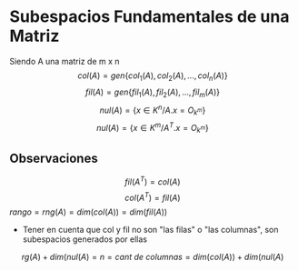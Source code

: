 # Subespacios Fundamentales de una Matriz
Siendo A una matriz de m x n 
$$col(A) = gen\{col_1(A), col_2(A), ..., col_n(A)\}$$
$$fil(A) = gen\{fil_1(A), fil_2(A), ..., fil_m(A)\}$$
$$ nul(A) = \{x \in K^n / A.x=O_{k^m}\}$$
$$ nul(A) = \{x \in K^m / A^T.x=O_{k^m}\}$$

## Observaciones 
$$fil(A^T)= col(A)$$
$$col(A^T)= fil(A)$$
$rango = rng(A) = dim(col(A)) = dim(fil(A))$ 
- Tener en cuenta que col y fil no son "las filas" o "las columnas", son subespacios generados por ellas

$$rg(A) + dim(nul(A) = n = cant \ de \ columnas = dim(col(A)) + dim(nul(A)$$